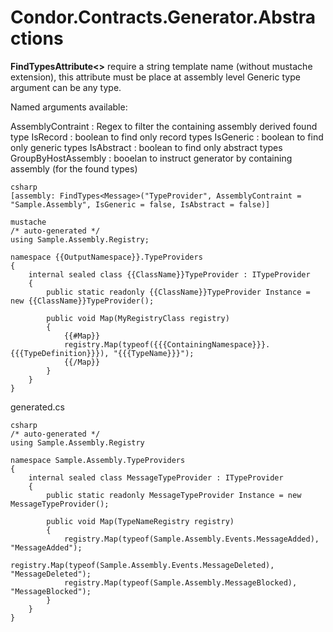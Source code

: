 # Condor.Contracts.Generator.Abstractions

**FindTypesAttribute<>** require a string template name (without mustache extension), this attribute must be place at assembly level
Generic type argument can be any type.

Named arguments available: 

AssemblyContraint : Regex to filter the containing assembly derived found type
IsRecord : boolean to find only record types
IsGeneric : boolean to find only generic types
IsAbstract : boolean to find only abstract types
GroupByHostAssembly : booelan to instruct generator by containing assembly (for the found types)

```
csharp
[assembly: FindTypes<Message>("TypeProvider", AssemblyContraint = "Sample.Assembly", IsGeneric = false, IsAbstract = false)]
```

```
mustache
/* auto-generated */
using Sample.Assembly.Registry;

namespace {{OutputNamespace}}.TypeProviders
{
    internal sealed class {{ClassName}}TypeProvider : ITypeProvider
    {
        public static readonly {{ClassName}}TypeProvider Instance = new {{ClassName}}TypeProvider();

        public void Map(MyRegistryClass registry)
        {
            {{#Map}}
            registry.Map(typeof({{{ContainingNamespace}}}.{{{TypeDefinition}}}), "{{{TypeName}}}");
            {{/Map}}
        }
    }
}
```

generated.cs

```
csharp
/* auto-generated */
using Sample.Assembly.Registry

namespace Sample.Assembly.TypeProviders
{
    internal sealed class MessageTypeProvider : ITypeProvider
    {
        public static readonly MessageTypeProvider Instance = new MessageTypeProvider();

        public void Map(TypeNameRegistry registry)
        {
            registry.Map(typeof(Sample.Assembly.Events.MessageAdded), "MessageAdded");
            registry.Map(typeof(Sample.Assembly.Events.MessageDeleted), "MessageDeleted");
            registry.Map(typeof(Sample.Assembly.MessageBlocked), "MessageBlocked");
        }
    }
}


```